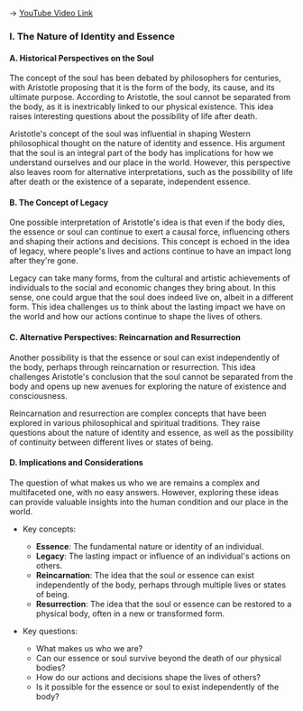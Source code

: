 -> [YouTube Video Link](https://www.youtube.com/watch?v=wu4XfLqXRqI&list=PLzWd5Ny3vW3TmAbJH3fYMRjNUptY0uPW8&index=12&pp=iAQB)

### I. The Nature of Identity and Essence
#### A. Historical Perspectives on the Soul

The concept of the soul has been debated by philosophers for centuries, with Aristotle proposing that it is the form of the body, its cause, and its ultimate purpose. According to Aristotle, the soul cannot be separated from the body, as it is inextricably linked to our physical existence. This idea raises interesting questions about the possibility of life after death.

Aristotle's concept of the soul was influential in shaping Western philosophical thought on the nature of identity and essence. His argument that the soul is an integral part of the body has implications for how we understand ourselves and our place in the world. However, this perspective also leaves room for alternative interpretations, such as the possibility of life after death or the existence of a separate, independent essence.

#### B. The Concept of Legacy

One possible interpretation of Aristotle's idea is that even if the body dies, the essence or soul can continue to exert a causal force, influencing others and shaping their actions and decisions. This concept is echoed in the idea of legacy, where people's lives and actions continue to have an impact long after they're gone.

Legacy can take many forms, from the cultural and artistic achievements of individuals to the social and economic changes they bring about. In this sense, one could argue that the soul does indeed live on, albeit in a different form. This idea challenges us to think about the lasting impact we have on the world and how our actions continue to shape the lives of others.

#### C. Alternative Perspectives: Reincarnation and Resurrection

Another possibility is that the essence or soul can exist independently of the body, perhaps through reincarnation or resurrection. This idea challenges Aristotle's conclusion that the soul cannot be separated from the body and opens up new avenues for exploring the nature of existence and consciousness.

Reincarnation and resurrection are complex concepts that have been explored in various philosophical and spiritual traditions. They raise questions about the nature of identity and essence, as well as the possibility of continuity between different lives or states of being.

#### D. Implications and Considerations

The question of what makes us who we are remains a complex and multifaceted one, with no easy answers. However, exploring these ideas can provide valuable insights into the human condition and our place in the world.

* Key concepts:
	+ **Essence**: The fundamental nature or identity of an individual.
	+ **Legacy**: The lasting impact or influence of an individual's actions on others.
	+ **Reincarnation**: The idea that the soul or essence can exist independently of the body, perhaps through multiple lives or states of being.
	+ **Resurrection**: The idea that the soul or essence can be restored to a physical body, often in a new or transformed form.

* Key questions:
	+ What makes us who we are?
	+ Can our essence or soul survive beyond the death of our physical bodies?
	+ How do our actions and decisions shape the lives of others?
	+ Is it possible for the essence or soul to exist independently of the body?